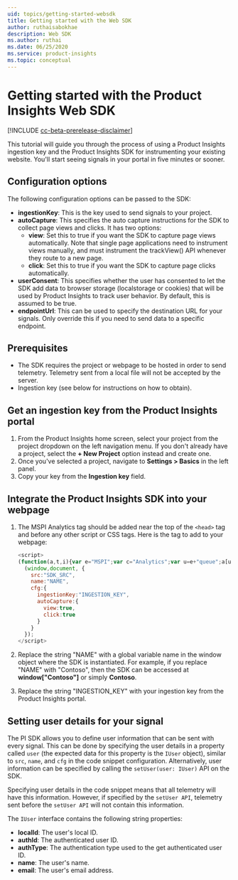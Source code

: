 ```yaml
---
uid: topics/getting-started-websdk
title: Getting started with the Web SDK
author: ruthaisabokhae
description: Web SDK
ms.author: ruthai
ms.date: 06/25/2020
ms.service: product-insights
ms.topic: conceptual
---
```


# Getting started with the Product Insights Web SDK

[!INCLUDE [cc-beta-prerelease-disclaimer]( includes/cc-beta-prerelease-disclaimer.md)]

This tutorial will guide you through the process of using a Product Insights ingestion key and the Product Insights SDK for instrumenting your existing website. You'll start seeing signals in your portal in five minutes or sooner.

## Configuration options

The following configuration options can be passed to the SDK:

- **ingestionKey**: This is the key used to send signals to your project.
-	**autoCapture**: This specifies the auto capture instructions for the SDK to collect page views and clicks. It has two options:
    - **view**: Set this to true if you want the SDK to capture page views automatically. Note that single page applications need to instrument views manually, and must instrument the trackView() API whenever they route to a new page.
    - **click**: Set this to true if you want the SDK to capture page clicks automatically.
-	**userConsent**: This specifies whether the user has consented to let the SDK add data to browser storage (localstorage or cookies) that will be used by Product Insights to track user behavior. By default, this is assumed to be true.
-	**endpointUrl**: This can be used to specify the destination URL for your signals. Only override this if you need to send data to a specific endpoint.

## Prerequisites

* The SDK requires the project or webpage to be hosted in order to send telemetry. Telemetry sent from a local file will not be accepted by the server.
* Ingestion key (see below for instructions on how to obtain).

## Get an ingestion key from the Product Insights portal

1. From the Product Insights home screen, select your project from the project dropdown on the left navigation menu. If you don't already have a project, select the **+ New Project** option instead and create one.
2. Once you've selected a project, navigate to **Settings > Basics** in the left panel.
3. Copy your key from the **Ingestion key** field.

## Integrate the Product Insights SDK into your webpage

1. The MSPI Analytics tag should be added near the top of the `<head>` tag and before any other script or CSS tags. Here is the tag to add to your webpage:
    ```javascript
    <script>
	(function(a,t,i){var e="MSPI";var c="Analytics";var u=e+"queue";a[u]=a[u]||[];var n=a[e]||function(r){var t={};t[c]={};function e(e){while(e.length){var n=e.pop();t[c][n]=function(e){return function(){a[u].push([e,r,arguments])}}(n)}}var n="track";var i="set";e([n+"Signal",n+"View",n+"Action",i+"Property",i+"User","initialize","teardown"]);return t}(i.name);var r=i.name;if(!a[e]){a[r]=n[c];a[u].push(["new",r]);setTimeout(function(){var e="script";var n=t.createElement(e);n.async=1;n.src=i.src;var r=t.getElementsByTagName(e)[0];r.parentNode.insertBefore(n,r)},1)}else{a[r]=new n[c]}if(i.user){a[r].setUser(i.user)}a[r].initialize(i.cfg)})
	  (window,document, {
	    src:"SDK_SRC",
	    name:"NAME",
	    cfg:{
	      ingestionKey:"INGESTION_KEY",
	      autoCapture:{
	        view:true,
	        click:true
	      }
	    }
	  });
	</script>
    ```

2. Replace the string "NAME" with a global variable name in the window object where the SDK is instantiated. For example, if you replace "NAME" with "Contoso", then the SDK can be accessed at **window["Contoso"]** or simply **Contoso**.

3. Replace the string "INGESTION_KEY" with your ingestion key from the Product Insights portal.

## Setting user details for your signal

The PI SDK allows you to define user information that can be sent with every signal. This can be done by specifying the user details in a property called `user` (the expected data for this property is the `IUser` object), similar to `src`, `name`, and `cfg` in the code snippet configuration. Alternatively, user information can be specified by calling the `setUser(user: IUser)` API on the SDK.

Specifying user details in the code snippet means that all telemetry will have this information. However, if specified by the `setUser API`, telemetry sent before the `setUser API` will not contain this information.

The `IUser` interface contains the following string properties:

- **localId**: The user's local ID.
- **authId**: The authenticated user ID.
- **authType**: The authentication type used to the get authenticated user ID.
- **name**: The user's name.
- **email**: The user's email address.
